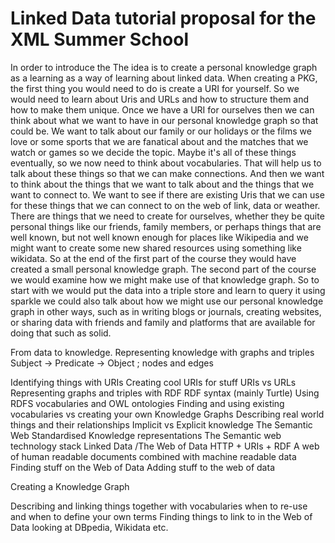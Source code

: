 # Linked Data tutorial proposal for the XML Summer School
In order to introduce the The idea is to create a personal knowledge graph as a learning as a way of learning about linked data. When creating a PKG, the first thing you would need to do is create a URI for yourself. So we would need to learn about Uris and URLs and how to structure them and how to make them unique. Once we have a URI for ourselves then we can think about what we want to have in our personal knowledge graph so that could be. We want to talk about our family or our holidays or the films we love or some sports that we are fanatical about and the matches that we watch or games so we decide the topic. Maybe it's all of these things eventually, so we now need to think about vocabularies. That will help us to talk about these things so that we can make connections. And then we want to think about the things that we want to talk about and the things that we want to connect to. We want to see if there are existing Uris that we can use for these things that we can connect to on the web of link, data or weather. There are things that we need to create for ourselves, whether they be quite personal things like our friends, family members, or perhaps things that are well known, but not well known enough for places like Wikipedia and we might want to create some new shared resources using something like wikidata. So at the end of the first part of the course they would have created a small personal knowledge graph. The second part of the course we would examine how we might make use of that knowledge graph. So to start with we would put the data into a triple store and learn to query it using sparkle we could also talk about how we might use our personal knowledge graph in other ways, such as in writing blogs or journals, creating websites, or sharing data with friends and family and platforms that are available for doing that such as solid.

From data to knowledge.
  Representing knowledge with graphs and triples
    Subject -> Predicate -> Object ; nodes and edges

  Identifying things with URIs
    Creating cool URIs for stuff
    URIs vs URLs
  Representing graphs and triples with RDF
    RDF syntax (mainly Turtle)
    Using RDFS vocabularies and OWL ontologies
    Finding and using existing vocabularies vs creating your own
  Knowledge Graphs
    Describing real world things and their relationships
    Implicit vs Explicit knowledge
  The Semantic Web
    Standardised Knowledge representations
    The Semantic web technology stack
  Linked Data /The Web of Data
    HTTP + URIs + RDF
    A web of human readable documents combined with machine readable data
    Finding stuff on the Web of Data
    Adding stuff to the web of data



Creating a Knowledge Graph

  Describing and linking things together with vocabularies
  when to re-use and when to define your own terms
  Finding things to link to in the Web of Data
  looking at DBpedia, Wikidata etc.
